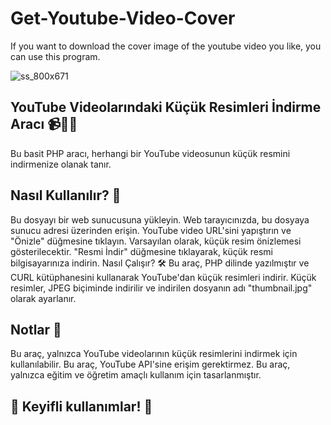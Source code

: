 # Get-Youtube-Video-Cover
If you want to download the cover image of the youtube video you like, you can use this program.

![ss_800x671](https://user-images.githubusercontent.com/86704802/225759654-6cf149c9-1bf2-4048-b641-1b543fedca97.jpg)

<h2>YouTube Videolarındaki Küçük Resimleri İndirme Aracı 📹👀💾</h2>
Bu basit PHP aracı, herhangi bir YouTube videosunun küçük resmini indirmenize olanak tanır.

<h2>Nasıl Kullanılır? 🤔</h2>
Bu dosyayı bir web sunucusuna yükleyin.
Web tarayıcınızda, bu dosyaya sunucu adresi üzerinden erişin.
YouTube video URL'sini yapıştırın ve "Önizle" düğmesine tıklayın.
Varsayılan olarak, küçük resim önizlemesi gösterilecektir.
"Resmi İndir" düğmesine tıklayarak, küçük resmi bilgisayarınıza indirin.
Nasıl Çalışır? 🛠️
Bu araç, PHP dilinde yazılmıştır ve CURL kütüphanesini kullanarak YouTube'dan küçük resimleri indirir. Küçük resimler, JPEG biçiminde indirilir ve indirilen dosyanın adı "thumbnail.jpg" olarak ayarlanır.

<h2>Notlar 📝</h2>
Bu araç, yalnızca YouTube videolarının küçük resimlerini indirmek için kullanılabilir.
Bu araç, YouTube API'sine erişim gerektirmez.
Bu araç, yalnızca eğitim ve öğretim amaçlı kullanım için tasarlanmıştır.

<h2>🎉 Keyifli kullanımlar! 🚀</h2>



